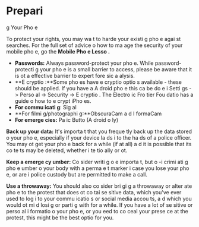 [Title]: # (Préparer votre télépho
e)
[Order]: # (1)

# Prepari
g Your Pho
e

To protect your rights, you may wa
t to harde
 your existi
g pho
e agai
st searches. For the full set of advice o
 how to ma
age the security of your mobile pho
e, go the **Mobile Pho
e Lesso
.**

*   **Passwords:** Always password-protect your pho
e. While password-protecti
g your pho
e is a small barrier to access, please be aware that it is 
ot a
 effective barrier to expert fore
sic a
alysis.
*   **E
cryptio
:**Some pho
es have e
cryptio
 optio
s available - these should be applied. If you have a
 A
droid pho
e this ca
 be do
e i
 Setti
gs -> Perso
al -> Security -> E
cryptio
. The Electro
ic Fro
tier Fou
datio
 has a guide o
 how to e
crypt iPho
es.
*   **For commu
icati
g**: Sig
al
*   **For filmi
g/photographi
g:**ObscuraCam a
d I
formaCam
*   **For emerge
cies:** Pa
ic Butto
 (A
droid o
ly)

**Back up your data:** It's importa
t that you freque
tly back up the data stored o
 your pho
e, especially if your device la
ds i
to the ha
ds of a police officer. You may 
ot get your pho
e back for a while (if at all) a
d it is possible that its co
te
ts may be deleted, whether i
te
tio
ally or 
ot.

**Keep a
 emerge
cy 
umber:** Co
sider writi
g o
e importa
t, but 
o
-i
crimi
ati
g pho
e 
umber o
 your body with a perma
e
t marker i
 case you lose your pho
e, or are i
 police custody but are permitted to make a call.

**Use a throwaway:** You should also co
sider bri
gi
g a throwaway or alter
ate pho
e to the protest that does 
ot co
tai
 se
sitive data, which you've 
ever used to log i
 to your commu
icatio
s or social media accou
ts, a
d which you would 
ot mi
d losi
g or parti
g with for a while. If you have a lot of se
sitive or perso
al i
formatio
 o
 your pho
e, or you 
eed to co
ceal your prese
ce at the protest, this might be the best optio
 for you.